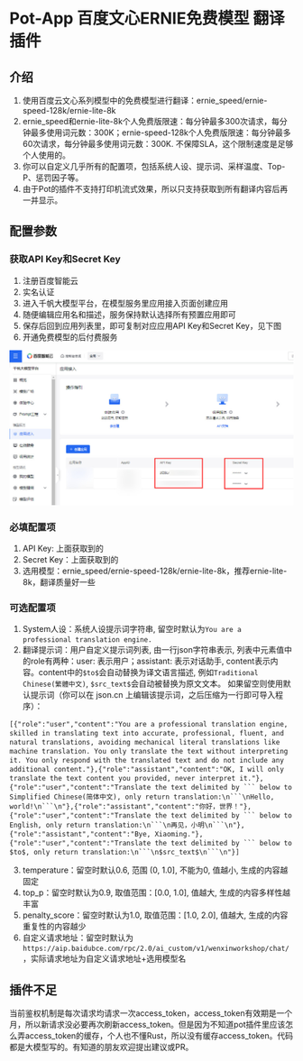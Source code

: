 # Pot-App 百度文心ERNIE免费模型 翻译插件

## 介绍
1. 使用百度云文心系列模型中的免费模型进行翻译：ernie_speed/ernie-speed-128k/ernie-lite-8k
2. ernie_speed和ernie-lite-8k个人免费版限速：每分钟最多300次请求，每分钟最多使用词元数：300K；ernie-speed-128k个人免费版限速：每分钟最多60次请求，每分钟最多使用词元数：300K. 不保障SLA，这个限制速度是足够个人使用的。
3. 你可以自定义几乎所有的配置项，包括系统人设、提示词、采样温度、Top-P、惩罚因子等。
4. 由于Pot的插件不支持打印机流式效果，所以只支持获取到所有翻译内容后再一并显示。

## 配置参数

### 获取API Key和Secret Key

1. 注册百度智能云
2. 实名认证
3. 进入千帆大模型平台，在模型服务里应用接入页面创建应用
4. 随便编辑应用名和描述，服务保持默认选择所有预置应用即可
5. 保存后回到应用列表里，即可复制对应应用API Key和Secret Key，见下图
6. 开通免费模型的后付费服务

![获取应用Key](img/获取应用key.jpg)

### 必填配置项
1. API Key: 上面获取到的
2. Secret Key：上面获取到的
3. 选用模型：ernie_speed/ernie-speed-128k/ernie-lite-8k，推荐ernie-lite-8k，翻译质量好一些

### 可选配置项
1. System人设：系统人设提示词字符串, 留空时默认为`You are a professional translation engine.`
2. 翻译提示词：用户自定义提示词列表, 由一行json字符串表示, 列表中元素值中的role有两种：user: 表示用户；assistant: 表示对话助手, content表示内容。content中的`$to$`会自动替换为译文语言描述, 例如`Traditional Chinese(繁體中文)`, `$src_text$`会自动被替换为原文文本。 如果留空则使用默认提示词（你可以在 json.cn 上编辑该提示词，之后压缩为一行即可导入程序）：
```text
[{"role":"user","content":"You are a professional translation engine, skilled in translating text into accurate, professional, fluent, and natural translations, avoiding mechanical literal translations like machine translation. You only translate the text without interpreting it. You only respond with the translated text and do not include any additional content."},{"role":"assistant","content":"OK, I will only translate the text content you provided, never interpret it."},{"role":"user","content":"Translate the text delimited by ``` below to Simplified Chinese(简体中文), only return translation:\n```\nHello, world!\n```\n"},{"role":"assistant","content":"你好，世界！"},{"role":"user","content":"Translate the text delimited by ``` below to English, only return translation:\n```\n再见，小明\n```\n"},{"role":"assistant","content":"Bye, Xiaoming."},{"role":"user","content":"Translate the text delimited by ``` below to $to$, only return translation:\n```\n$src_text$\n```\n"}]
```
3. temperature：留空时默认0.6, 范围 (0, 1.0], 不能为0, 值越小, 生成的内容越固定
4. top_p：留空时默认为0.9, 取值范围：[0.0, 1.0], 值越大, 生成的内容多样性越丰富
5. penalty_score：留空时默认为1.0, 取值范围：[1.0, 2.0], 值越大, 生成的内容重复性的内容越少
6. 自定义请求地址：留空时默认为`https://aip.baidubce.com/rpc/2.0/ai_custom/v1/wenxinworkshop/chat/`，实际请求地址为自定义请求地址+选用模型名

## 插件不足

当前鉴权机制是每次请求均请求一次access_token，access_token有效期是一个月，所以新请求没必要再次刷新access_token。但是因为不知道pot插件里应该怎么弄access_token的缓存，个人也不懂Rust，所以没有缓存access_token。代码都是大模型写的。有知道的朋友欢迎提出建议或PR。

